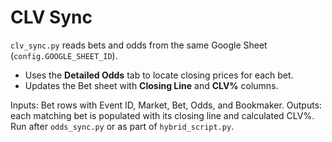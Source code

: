 # CLV Sync

`clv_sync.py` reads bets and odds from the same Google Sheet (`config.GOOGLE_SHEET_ID`).

- Uses the **Detailed Odds** tab to locate closing prices for each bet.
- Updates the Bet sheet with **Closing Line** and **CLV%** columns.

Inputs: Bet rows with Event ID, Market, Bet, Odds, and Bookmaker.
Outputs: each matching bet is populated with its closing line and calculated CLV%.
Run after `odds_sync.py` or as part of `hybrid_script.py`.
